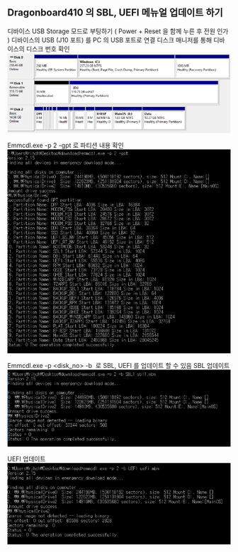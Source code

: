 ## Dragonboard410 의 SBL, UEFI 메뉴얼 업데이트 하기 

디바이스 USB Storage 모드로 부팅하기 ( Power + Reset 을 함께 누른 후 전원 인가 ) 
디바이스의 USB (J10 포트) 를 PC 의 USB 포트로 연결 
디스크 매니저를 통해 디바이스의 디스크 번호 확인 
![diskmgmt](image/diskmgmt.png)

Emmcdl.exe -p 2 -gpt 로 파티션 내용 확인 
![emmcdl](image/emmcdl.png)


Emmcdl.exe -p <disk_no> -b <partition name> <image> 로 SBL, UEFI 를 업데이트 할 수 있음 
SBL 업데이트 
![emmcdl1](image/emmcdl1.png)

UEFI 업데이트 
![emmcdl2](image/emmcdl2.png)








